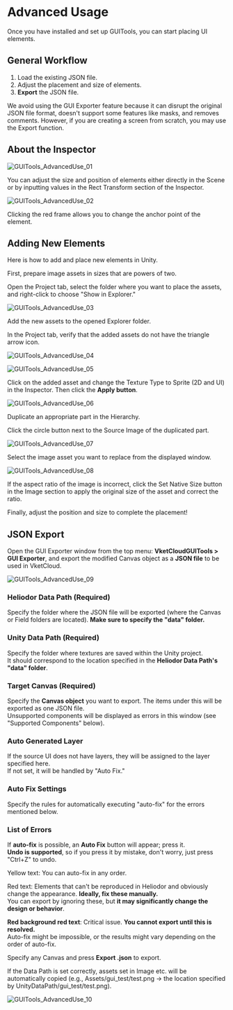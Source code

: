 # Advanced Usage

Once you have installed and set up GUITools, you can start placing UI elements.

## General Workflow

1. Load the existing JSON file.
2. Adjust the placement and size of elements.
3. **Export** the JSON file.

We avoid using the GUI Exporter feature because it can disrupt the original JSON file format, doesn't support some features like masks, and removes comments. However, if you are creating a screen from scratch, you may use the Export function.

## About the Inspector

![GUITools_AdvancedUse_01](img/GUITools_AdvancedUse_01.jpg)

You can adjust the size and position of elements either directly in the Scene or by inputting values in the Rect Transform section of the Inspector.

![GUITools_AdvancedUse_02](img/GUITools_AdvancedUse_02.jpg)

Clicking the red frame allows you to change the anchor point of the element.

## Adding New Elements

Here is how to add and place new elements in Unity.

First, prepare image assets in sizes that are powers of two.

Open the Project tab, select the folder where you want to place the assets, and right-click to choose "Show in Explorer."

![GUITools_AdvancedUse_03](img/GUITools_AdvancedUse_03.jpg)

Add the new assets to the opened Explorer folder.

In the Project tab, verify that the added assets do not have the triangle arrow icon.

![GUITools_AdvancedUse_04](img/GUITools_AdvancedUse_04.jpg)

![GUITools_AdvancedUse_05](img/GUITools_AdvancedUse_05.jpg)

Click on the added asset and change the Texture Type to Sprite (2D and UI) in the Inspector. Then click the **Apply button**.

![GUITools_AdvancedUse_06](img/GUITools_AdvancedUse_06.jpg)

Duplicate an appropriate part in the Hierarchy.

Click the circle button next to the Source Image of the duplicated part.

![GUITools_AdvancedUse_07](img/GUITools_AdvancedUse_07.jpg)

Select the image asset you want to replace from the displayed window.

![GUITools_AdvancedUse_08](img/GUITools_AdvancedUse_08.jpg)

If the aspect ratio of the image is incorrect, click the Set Native Size button in the Image section to apply the original size of the asset and correct the ratio.

Finally, adjust the position and size to complete the placement!

## JSON Export

Open the GUI Exporter window from the top menu: **VketCloudGUITools > GUI Exporter**, and export the modified Canvas object as a **JSON file** to be used in VketCloud.

![GUITools_AdvancedUse_09](img/GUITools_AdvancedUse_09.jpg)

### **Heliodor Data Path (Required)**

Specify the folder where the JSON file will be exported (where the Canvas or Field folders are located). **Make sure to specify the "data" folder.**

### **Unity Data Path (Required)**

Specify the folder where textures are saved within the Unity project.  
It should correspond to the location specified in the **Heliodor Data Path's "data" folder**.

### **Target Canvas (Required)**

Specify the **Canvas object** you want to export. The items under this will be exported as one JSON file.  
Unsupported components will be displayed as errors in this window (see "Supported Components" below).

### Auto Generated Layer

If the source UI does not have layers, they will be assigned to the layer specified here.  
If not set, it will be handled by "Auto Fix."

### Auto Fix Settings

Specify the rules for automatically executing "auto-fix" for the errors mentioned below.

### List of Errors

If **auto-fix** is possible, an **Auto Fix** button will appear; press it.  
**Undo is supported**, so if you press it by mistake, don't worry, just press "Ctrl+Z" to undo.

Yellow text: You can auto-fix in any order.

Red text: Elements that can't be reproduced in Heliodor and obviously change the appearance. **Ideally, fix these manually.**  
You can export by ignoring these, but **it may significantly change the design or behavior**.

**Red background red text**: Critical issue. **You cannot export until this is resolved.**  
Auto-fix might be impossible, or the results might vary depending on the order of auto-fix.

Specify any Canvas and press **Export .json** to export.

If the Data Path is set correctly, assets set in Image etc. will be automatically copied (e.g., Assets/gui_test/test.png → the location specified by UnityDataPath/gui_test/test.png).

![GUITools_AdvancedUse_10](img/GUITools_AdvancedUse_10.jpg)